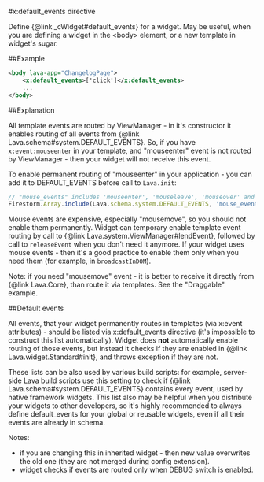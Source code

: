 
#x:default_events directive

<script type="lavabuild/eval">result = global.LavaBuild.generateDirectiveInfoBox('default_events');</script>

Define {@link _cWidget#default_events} for a widget. May be useful, when you are defining a widget in the &lt;body&gt;
element, or a new template in widget's sugar.

##Example

```xml
<body lava-app="ChangelogPage">
	<x:default_events>['click']</x:default_events>
	...
</body>
```

##Explanation

All template events are routed by ViewManager - in it's constructor it enables routing of all events from 
{@link Lava.schema#system.DEFAULT_EVENTS}. So, if you have `x:event:mouseenter` in your template, and "mouseenter"
event is not routed by ViewManager - then your widget will not receive this event.

To enable permanent routing of "mouseenter" in your application - you can add it to DEFAULT_EVENTS before call 
to `Lava.init`:

```javascript
// "mouse_events" includes 'mouseenter', 'mouseleave', 'mouseover' and 'mouseout'
Firestorm.Array.include(Lava.schema.system.DEFAULT_EVENTS, 'mouse_events');
```

Mouse events are expensive, especially "mousemove", so you should not enable them permanently.
Widget can temporary enable template event routing by call to {@link Lava.system.ViewManager#lendEvent},
followed by call to `releaseEvent` when you don't need it anymore. If your widget uses mouse events - 
then it's a good practice to enable them only when you need them (for example, in `broadcastInDOM`).

Note: if you need "mousemove" event - it is better to receive it directly from {@link Lava.Core}, 
than route it via templates. See the "Draggable" example.

##Default events

All events, that your widget permanently routes in templates (via x:event attributes) -
should be listed via x:default_events directive (it's impossible to construct this list automatically). 
Widget does <b>not</b> automatically enable routing of those events,
but instead it checks if they are enabled in {@link Lava.widget.Standard#init}, and throws exception if they are not.

These lists can be also used by various build scripts: for example, server-side Lava build scripts use this setting 
to check if {@link Lava.schema#system.DEFAULT_EVENTS} contains every event, used by native framework widgets.
This list also may be helpful when you distribute your widgets to other developers, so it's highly recommended
to always define default_events for your global or reusable widgets, even if all their events are already in schema.

Notes: 
- if you are changing this in inherited widget - then new value overwrites the old one 
(they are not merged during config extension).
- widget checks if events are routed only when DEBUG switch is enabled.
